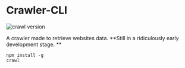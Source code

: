 # Crawler-CLI
![crawl version](https://img.shields.io/badge/crawl--cli-0.1.1-blue.svg)

A crawler made to retrieve websites data.
**Still in a ridiculously early development stage. **

    npm install -g
    crawl